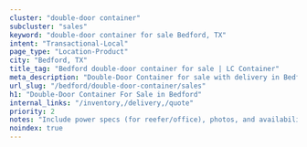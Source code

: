 ```yaml
---
cluster: "double-door container"
subcluster: "sales"
keyword: "double-door container for sale Bedford, TX"
intent: "Transactional-Local"
page_type: "Location-Product"
city: "Bedford, TX"
title_tag: "Bedford double-door container for sale | LC Container"
meta_description: "Double-Door Container for sale with delivery in Bedford, TX. LC Container — local Since 2003. Get pricing today."
url_slug: "/bedford/double-door-container/sales"
h1: "Double-Door Container For Sale in Bedford"
internal_links: "/inventory,/delivery,/quote"
priority: 2
notes: "Include power specs (for reefer/office), photos, and availability."
noindex: true
---
```


<!-- TODO: Add unique city/inventory copy, images, and internal links here. -->
